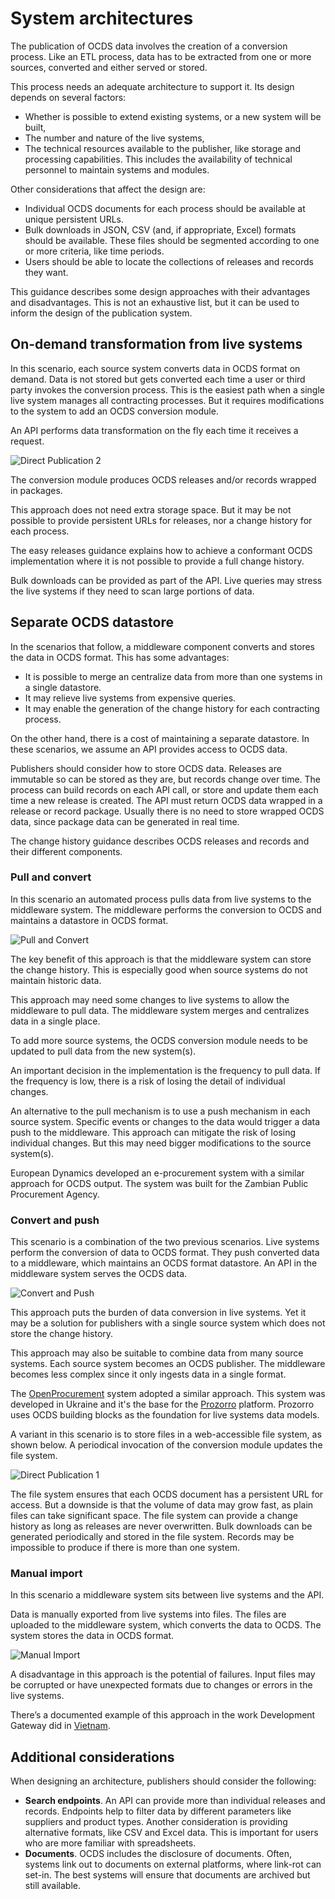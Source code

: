 # System architectures

The publication of OCDS data involves the creation of a conversion process. Like an ETL process, data has to be extracted from one or more sources, converted and either served or stored.

This process needs an adequate architecture to support it. Its design depends on several factors:

* Whether is possible to extend existing systems, or a new system will be built,
* The number and nature of the live systems,
* The technical resources available to the publisher, like storage and processing capabilities. This includes the availability of technical personnel to maintain systems and modules.

Other considerations that affect the design are:

* Individual OCDS documents for each process should be available at unique persistent URLs.
* Bulk downloads in JSON, CSV (and, if appropriate, Excel) formats should be available. These files should be segmented according to one or more criteria, like time periods.
* Users should be able to locate the collections of releases and records they want.

This guidance describes some design approaches with their advantages and disadvantages. This is not an exhaustive list, but it can be used to inform the design of the publication system.

## On-demand transformation from live systems

In this scenario, each source system converts data in OCDS format on demand. Data is not stored but gets converted each time a user or third party invokes the conversion process. This is the easiest path when a single live system manages all contracting processes. But it requires modifications to the system to add an OCDS conversion module.

An API performs data transformation on the fly each time it receives a request.

![Direct Publication 2](../../_static/png/directPublication2.png)

The conversion module produces OCDS releases and/or records wrapped in packages.

This approach does not need extra storage space. But it may be not possible to provide persistent URLs for releases, nor a change history for each process.

The easy releases guidance explains how to achieve a conformant OCDS implementation where it is not possible to provide a full change history.

Bulk downloads can be provided as part of the API. Live queries may stress the live systems if they need to scan large portions of data.


## Separate OCDS datastore

In the scenarios that follow, a middleware component converts and stores the data in OCDS format. This has some advantages:

* It is possible to merge an centralize data from more than one systems in a single datastore.
* It may relieve live systems from expensive queries.
* It may enable the generation of the change history for each contracting process.

On the other hand, there is a cost of maintaining a separate datastore. In these scenarios, we assume an API provides access to OCDS data.

Publishers should consider how to store OCDS data. Releases are immutable so can be stored as they are, but records change over time. The process can build records on each API call, or store and update them each time a new release is created. The API must return OCDS data wrapped in a release or record package. Usually there is no need to store wrapped OCDS data, since package data can be generated in real time.

The change history guidance describes OCDS releases and records and their different components.


### Pull and convert

In this scenario an automated process pulls data from live systems to the middleware system. The middleware performs the conversion to OCDS and maintains a datastore in OCDS format.

![Pull and Convert](../../_static/png/pullAndConvert.png)

The key benefit of this approach is that the middleware system can store the change history. This is especially good when source systems do not maintain historic data.

This approach may need some changes to live systems to allow the middleware to pull data. The middleware system merges and centralizes data in a single place.

To add more source systems, the OCDS conversion module needs to be updated to pull data from the new system(s).

An important decision in the implementation is the frequency to pull data. If the frequency is low, there is a risk of losing the detail of individual changes.

An alternative to the pull mechanism is to use a push mechanism in each source system. Specific events or changes to the data would trigger a data push to the middleware. This approach can mitigate the risk of losing individual changes. But this may need bigger modifications to the source system(s).

European Dynamics developed an e-procurement system with a similar approach for OCDS output. The system was built for the Zambian Public Procurement Agency.

### Convert and push

This scenario is a combination of the two previous scenarios. Live systems perform the conversion of data to OCDS format. They push converted data to a middleware, which maintains an OCDS format datastore. An API in the middleware system serves the OCDS data.

![Convert and Push](../../_static/png/convertAndPush.png)

This approach puts the burden of data conversion in live systems. Yet it may be a solution for publishers with a single source system which does not store the change history.

This approach may also be suitable to combine data from many source systems. Each source system becomes an OCDS publisher. The middleware becomes less complex since it only ingests data in a single format.

The [OpenProcurement](http://openprocurement.org/en/) system adopted a similar approach. This system was developed in Ukraine and it's the base for the [Prozorro](https://prozorro.gov.ua/en/) platform. Prozorro uses OCDS building blocks as the foundation for live systems data models.

A variant in this scenario is to store files in a web-accessible file system, as shown below. A periodical invocation of the conversion module updates the file system.

![Direct Publication 1](../../_static/png/directPublication1.png)

The file system ensures that each OCDS document has a persistent URL for access. But a downside is that the volume of data may grow fast, as plain files can take significant space. The file system can provide a change history as long as releases are never overwritten. Bulk downloads can be generated periodically and stored in the file system. Records may be impossible to produce if there is more than one system.

### Manual import

In this scenario a middleware system sits between live systems and the API.

Data is manually exported from live systems into files. The files are uploaded to the middleware system, which converts the data to OCDS. The system stores the data in OCDS format.

![Manual Import](../../_static/png/manualImport.png)

A disadvantage in this approach is the potential of failures. Input files may be corrupted or have unexpected formats due to changes or errors in the live systems.

There’s a documented example of this approach in the work Development Gateway did in [Vietnam](https://www.developmentgateway.org/blog/under-hood-open-source-dashboard-procurement-vietnam).

## Additional considerations

When designing an architecture, publishers should consider the following:

* **Search endpoints**. An API can provide more than individual releases and records. Endpoints help to filter data by different parameters like suppliers and product types. Another consideration is providing alternative formats, like CSV and Excel data. This is important for users who are more familiar with spreadsheets.
* **Documents**. OCDS includes the disclosure of documents. Often, systems link out to documents on external platforms, where link-rot can set-in. The best systems will ensure that documents are archived but still available.
